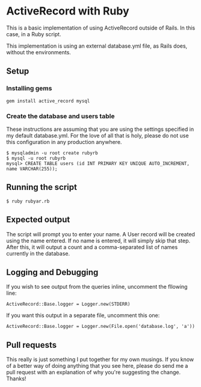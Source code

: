 # ActiveRecord with Ruby
This is a basic implementation of using ActiveRecord outside of Rails. In this case, in a Ruby script.

This implementation is using an external database.yml file, as Rails does, without the environments.

## Setup

### Installing gems

    gem install active_record mysql

### Create the database and users table
These instructions are assuming that you are using the settings specified in my default database.yml. For the love of all that is holy, please do not use this configuration in any production anywhere.

    $ mysqladmin -u root create rubyrb
    $ mysql -u root rubyrb
    mysql> CREATE TABLE users (id INT PRIMARY KEY UNIQUE AUTO_INCREMENT, name VARCHAR(255));

## Running the script

    $ ruby rubyar.rb

## Expected output
The script will prompt you to enter your name. A User record will be created using the name entered. If no name is entered, it will simply skip that step. After this, it will output a count and a comma-separated list of names currently in the database.

## Logging and Debugging

If you wish to see output from the queries inline, uncomment the fllowing line:

    ActiveRecord::Base.logger = Logger.new(STDERR)

If you want this output in a separate file, uncomment this one:

    ActiveRecord::Base.logger = Logger.new(File.open('database.log', 'a'))

## Pull requests
This really is just something I put together for my own musings. If you know of a better way of doing anything that you see here, please do send me a pull request with an explanation of why you're suggesting the change. Thanks!

